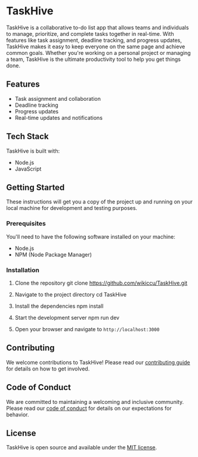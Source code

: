 # TaskHive

TaskHive is a collaborative to-do list app that allows teams and individuals to manage, prioritize, and complete tasks together in real-time. With features like task assignment, deadline tracking, and progress updates, TaskHive makes it easy to keep everyone on the same page and achieve common goals. Whether you're working on a personal project or managing a team, TaskHive is the ultimate productivity tool to help you get things done.

## Features

- Task assignment and collaboration
- Deadline tracking
- Progress updates
- Real-time updates and notifications

## Tech Stack

TaskHive is built with:

- Node.js
- JavaScript 

## Getting Started

These instructions will get you a copy of the project up and running on your local machine for development and testing purposes.

### Prerequisites

You'll need to have the following software installed on your machine:

- Node.js
- NPM (Node Package Manager)

### Installation

1. Clone the repository
git clone https://github.com/wikiccu/TaskHive.git

2. Navigate to the project directory
cd TaskHive

3. Install the dependencies
npm install 

4. Start the development server
npm run dev

5. Open your browser and navigate to `http://localhost:3000`

## Contributing

We welcome contributions to TaskHive! Please read our [contributing guide](CONTRIBUTING.md) for details on how to get involved.

## Code of Conduct

We are committed to maintaining a welcoming and inclusive community. Please read our [code of conduct](CODE_OF_CONDUCT.md) for details on our expectations for behavior.

## License

TaskHive is open source and available under the [MIT license](LICENSE).
